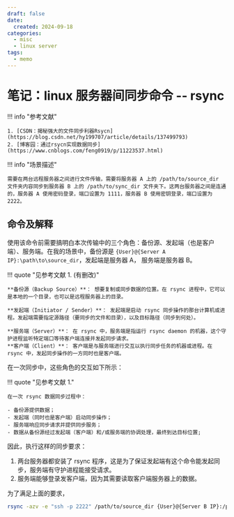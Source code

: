 ```yaml
---
draft: false
date:
  created: 2024-09-18
categories:
  - misc
  - linux server
tags:
  - memo
---
```


# 笔记：linux 服务器间同步命令 -- rsync

!!! info "参考文献"

    1. [CSDN：揭秘强大的文件同步利器Rsycn](https://blog.csdn.net/hy199707/article/details/137499793)
    2. [博客园：通过rsycn实现数据同步](https://www.cnblogs.com/feng0919/p/11223537.html)

<!-- more -->

!!! info "场景描述"

    需要在两台远程服务器之间进行文件传输，需要将服务器 A 上的 /path/to/source_dir 文件夹内容同步到服务器 B 上的 /path/to/sync_dir 文件夹下。这两台服务器之间是连通的，服务器 A 使用密码登录，端口设置为 1111，服务器 B 使用密钥登录，端口设置为 2222。

## 命令及解释

使用该命令前需要搞明白本次传输中的三个角色：备份源、发起端（也是客户端）、服务端。在我的场景中，备份源是 `{User}@{Server A IP}:\path\to\source_dir`，发起端是服务器 A， 服务端是服务器 B。

!!! quote "见参考文献 1. (有删改)"

    **备份源（Backup Source）**： 想要复制或同步数据的位置。在 rsync 进程中，它可以是本地的一个目录，也可以是远程服务器上的目录。

    **发起端（Initiator / Sender）**： 发起端是启动 rsync 同步操作的那台计算机或进程。发起端需要指定源路径（要同步的文件和目录），以及目标路径（同步到何处）。

    **服务端（Server）**： 在 rsync 中，服务端是指运行 rsync daemon 的机器，这个守护进程监听特定端口等待客户端连接并发起同步请求。
    **客户端（Client）**： 客户端是与服务端进行交互以执行同步任务的机器或进程。在 rsync 中，发起同步操作的一方同时也是客户端。

在一次同步中，这些角色的交互如下所示：

!!! quote "见参考文献 1."

    在一次 rsync 数据同步过程中：

    - 备份源提供数据；
    - 发起端（同时也是客户端）启动同步操作；
    - 服务端响应同步请求并提供同步服务；
    - 数据从备份源经过发起端（客户端）和/或服务端的协调处理，最终到达目标位置;

因此，执行这样的同步要求：

1. 两台服务器都安装了 rsync 程序，这是为了保证发起端有这个命令能发起同步，服务端有守护进程能接受请求。
2. 服务端能够登录发客户端，因为其需要读取客户端服务器上的数据。

为了满足上面的要求，

```bash
rsync -azv -e "ssh -p 2222" /path/to/source_dir {User}@{Server B IP}:/path/to/sync_dir
```
